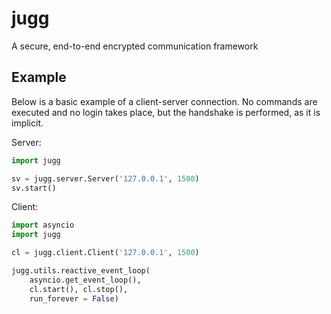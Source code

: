 # jugg
A secure, end-to-end encrypted communication framework

## Example
Below is a basic example of a client-server connection. No commands are executed and no login takes place, but the handshake is performed, as it is implicit.

Server:
```python
import jugg

sv = jugg.server.Server('127.0.0.1', 1500)
sv.start()
```

Client:
```python
import asyncio
import jugg

cl = jugg.client.Client('127.0.0.1', 1500)

jugg.utils.reactive_event_loop(
    asyncio.get_event_loop(),
    cl.start(), cl.stop(),
    run_forever = False)
```
